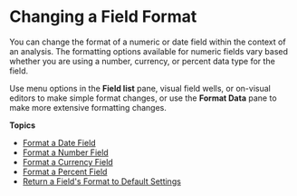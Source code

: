 # Changing a Field Format<a name="changing-a-field-format"></a>

You can change the format of a numeric or date field within the context of an analysis\. The formatting options available for numeric fields vary based whether you are using a number, currency, or percent data type for the field\.

Use menu options in the **Field list** pane, visual field wells, or on\-visual editors to make simple format changes, or use the **Format Data** pane to make more extensive formatting changes\.

**Topics**
+ [Format a Date Field](format-a-date-field.md)
+ [Format a Number Field](format-a-number-field.md)
+ [Format a Currency Field](format-a-currency-field.md)
+ [Format a Percent Field](format-a-percent-field.md)
+ [Return a Field's Format to Default Settings](set-field-format-to-default.md)